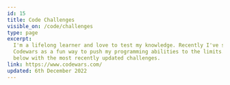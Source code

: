 ```yaml
---
id: 15
title: Code Challenges
visible_on: /code/challenges
type: page
excerpt:
  I'm a lifelong learner and love to test my knowledge. Recently I've started using websites like
  Codewars as a fun way to push my programming abilities to the limits. I will routinely update
  below with the most recently updated challenges.
link: https://www.codewars.com/
updated: 6th December 2022
---
```

